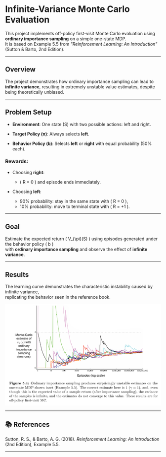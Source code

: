 # Infinite-Variance Monte Carlo Evaluation

This project implements off-policy first-visit Monte Carlo evaluation using **ordinary importance sampling** on a simple one-state MDP.  
It is based on Example 5.5 from *"Reinforcement Learning: An Introduction"* (Sutton & Barto, 2nd Edition).

---

##  Overview
The project demonstrates how ordinary importance sampling can lead to **infinite variance**, resulting in extremely unstable value estimates, despite being theoretically unbiased.

---

##  Problem Setup

- **Environment**: One state (S) with two possible actions: left and right.

- **Target Policy (π)**: Always selects **left**.

- **Behavior Policy (b)**: Selects **left** or **right** with equal probability (50% each).

### Rewards:
- Choosing **right**:
  - \( R = 0 \) and episode ends immediately.

- Choosing **left**:
  - 90% probability: stay in the same state with \( R = 0 \),
  - 10% probability: move to terminal state with \( R = +1 \).

---

## Goal
Estimate the expected return \( V_{\pi}(S) \) using episodes generated under the behavior policy \( b \)  
with **ordinary importance sampling** and observe the effect of **infinite variance**.

---

## Results

The learning curve demonstrates the characteristic instability caused by infinite variance,  
replicating the behavior seen in the reference book.

![Learning Curve](infinite-variance/book_images/Figure_5_4_2.PNG)

---

## 📚 References
Sutton, R. S., & Barto, A. G. (2018). *Reinforcement Learning: An Introduction* (2nd Edition), Example 5.5.

---
